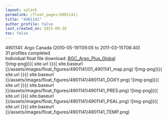 ```yaml
---
layout: splash
permalink: /float_pages/4901141/
title: "4901141"
author_profile: false
last_created_on: 2025-09-30
toc: false
---
```

 
4901141: Argo Canada (2010-05-19T09:05 to 2011-03-15T06:40)\
31 profiles completed\
Individual float file download: [BGC_Argo_Plus_Global](https://ftp.soest.hawaii.edu/bgc_argo_plus/Individual_Floats/outliers_removed/4901141_Sprof_processed.nc)\
![img-png]({{ site.url }}{{ site.baseurl }}/assets/images/float_figures/4901141/01_4901141_map.png)
![img-png]({{ site.url }}{{ site.baseurl }}/assets/images/float_figures/4901141/4901141_DOXY.png)
![img-png]({{ site.url }}{{ site.baseurl }}/assets/images/float_figures/4901141/4901141_PRES.png)
![img-png]({{ site.url }}{{ site.baseurl }}/assets/images/float_figures/4901141/4901141_PSAL.png)
![img-png]({{ site.url }}{{ site.baseurl }}/assets/images/float_figures/4901141/4901141_TEMP.png)
